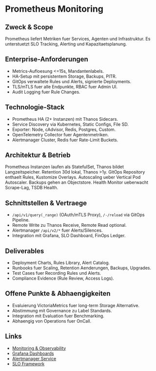# Prometheus Monitoring

## Zweck & Scope
Prometheus liefert Metriken fuer Services, Agenten und Infrastruktur. Es unterstuetzt SLO Tracking, Alerting und Kapazitaetsplanung.

## Enterprise-Anforderungen
- Metrics-Aufloesung <=15s, Mandantenlabels.
- HA-Setup mit persistentem Storage, Backups, PITR.
- GitOps verwaltete Rules und Alerts, signierte Deployments.
- TLS/mTLS fuer alle Endpunkte, RBAC fuer Admin UI.
- Audit Logging fuer Rule Changes.

## Technologie-Stack
- Prometheus HA (2+ Instanzen) mit Thanos Sidecars.
- Service Discovery via Kubernetes, Static Configs, File SD.
- Exporter: Node, cAdvisor, Redis, Postgres, Custom.
- OpenTelemetry Collector fuer Agentenmetriken.
- Alertmanager Cluster, Redis fuer Rate-Limit Buckets.

## Architektur & Betrieb
Prometheus Instanzen laufen als StatefulSet, Thanos bildet Langzeitspeicher. Retention 30d lokal, Thanos >1y. GitOps Repository enthaelt Rules, Kustomize Overlays. Autoscaling ueber Vertical Pod Autoscaler. Backups gehen an Objectstore. Health Monitor ueberwacht Scrape-Lag, TSDB Health.

## Schnittstellen & Vertraege
- `/api/v1/query(_range)` (OAuth/mTLS Proxy), `/-/reload` via GitOps Pipeline.
- Remote Write zu Thanos Receive, Remote Read optional.
- Alertmanager `/api/v2/*` fuer Alerts/Silences.
- Integration mit Grafana, SLO Dashboard, FinOps Ledger.

## Deliverables
- Deployment Charts, Rules Library, Alert Catalog.
- Runbooks fuer Scaling, Retention Aenderungen, Backups, Upgrades.
- Test Cases fuer Recording Rules und Alerts.
- Compliance Evidence (Rule Review, Access Logs).

## Offene Punkte & Abhaengigkeiten
- Evaluierung VictoriaMetrics fuer long-term Storage Alternative.
- Abstimmung mit Governance zu Label Standards.
- Integration mit Evaluation fuer Benchmarking.
- Abhaengig von Operations fuer OnCall.

## Links
- [Monitoring & Observability](md.html?path=monitoring/monitoring.md)
- [Grafana Dashboards](md.html?path=monitoring/grafana.md)
- [Alertmanager Service](md.html?path=monitoring/alertmanager.md)
- [SLO Framework](md.html?path=slo/slo.md)
